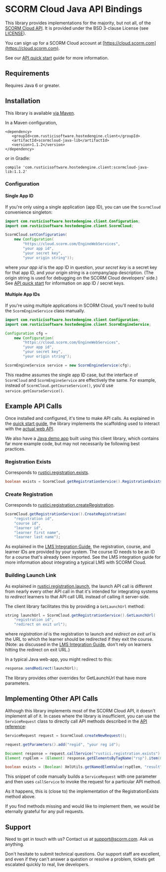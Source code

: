 # SCORM Cloud Java API Bindings

This library provides implementations for the majority, but not all, of the
[SCORM Cloud API][1]. It is provided under the BSD 3-clause License (see
[LICENSE](LICENSE.md)).

You can sign up for a SCORM Cloud account at
[https://cloud.scorm.com](https://cloud.scorm.com).

See our [API quick start][1] guide for more information.

## Requirements

Requires Java 6 or greater.

## Installation

This library is available [via Maven][2].

In a Maven configuration,

    <dependency>
       <groupId>com.rusticisoftware.hostedengine.client</groupId>
       <artifactId>scormcloud-java-lib</artifactId>
       <version>1.1.2</version>
    </dependency>

or in Gradle:

    compile 'com.rusticisoftware.hostedengine.client:scormcloud-java-lib:1.1.2'

### Configuration

#### Single App ID

If you're only using a single application (app ID), you can use the
`ScormCloud` convenience singleton:

```java
import com.rusticisoftware.hostedengine.client.Configuration;
import com.rusticisoftware.hostedengine.client.ScormCloud;

ScormCloud.setConfiguration(
    new Configuration(
        "https://cloud.scorm.com/EngineWebServices",
        "your app id",
        "your secret key",
        "your origin string"));
```
            
where *your app id* is the app ID in question, *your secret key* is a secret
key for that app ID, and *your origin string* is a company/app description.
(The origin string is used for debugging on the SCORM Cloud developers' side.)
See [API quick start][1] for information on app ID / secret keys.

#### Multiple App IDs

If you're using multiple applications in SCORM Cloud, you'll need to
build the `ScormEngineService` class manually.

```java
import com.rusticisoftware.hostedengine.client.Configuration;
import com.rusticisoftware.hostedengine.client.ScormEngineService;

Configuration cfg =
    new Configuration(
        "https://cloud.scorm.com/EngineWebServices",
        "your app id",
        "your secret key",
        "your origin string");

ScormEngineService service = new ScormEngineService(cfg);
```

This readme assumes the single app ID case, but the interface of `ScormCloud`
and `ScormEngineService` are effectively the same. For example, instead of
`ScormCloud.getCourseService()`, you'd use `service.getCourseService()`.

## Example API Calls

Once installed and configured, it's time to make API calls. As explained in
the [quick start guide][1], the library implements the scaffolding used to
interact with the [actual web API][3].

We also have a [Java demo app](https://github.com/RusticiSoftware/SCORMCloud_JavaDemoApp)
built using this client library, which contains far more example code,
but may not necessarily be following best practices.

### Registration Exists

Corresponds to [rustici.registration.exists][4].

```java
boolean exists = ScormCloud.getRegistrationService().RegistrationExists("reg id");
```

### Create Registration

Corresponds to [rustici.registration.createRegistration][5].

```java
ScormCloud.getRegistrationService().CreateRegistration(
    "registration id",
    "course id",
    "learner id",
    "learner first name",
    "learner last name");
```

As explained in the [LMS Integration Guide][6], the registration, course, and 
learner IDs are provided by your system. The course ID needs to be an ID
for a course that's already been imported. See the LMS integration guide for
more information about integrating a typical LMS with SCORM Cloud.

### Building Launch Link

As explained in [rustici.registration.launch][7], the launch API call is
different from nearly every other API call in that it's intended for integrating
systems to *redirect* learners to that API call URL instead of calling it
server-side.

The client library facilitates this by providing a `GetLaunchUrl` method:

```java
string launchUrl = ScormCloud.getRegistrationService().GetLaunchUrl(
    "registration id",
    "redirect on exit url");
```

where *registration id* is the registration to launch and *redirect on exit url*
is the URL to which the learner should be redirected if they exit the course.
(Note: as discussed in the [LMS Integration Guide][6], don't rely on learners
hitting the redirect on exit URL.)

In a typical Java web-app, you might redirect to this:

```java
response.sendRedirect(launchUrl);
```

The library provides other overrides for GetLaunchUrl that have more parameters.

## Implementing Other API Calls

Although this library implements most of the SCORM Cloud API, it doesn't
implement all of it. In cases where the library is insufficient, you can use
the `ServiceRequest` class to directly call API methods described in the
[API reference][3]:

```java
ServiceRequest request = ScormCloud.createNewRequest();

request.getParameters().add("regid", "your reg id");

Document response = request.callService("rustici.registration.exists");
Element rspElem = (Element) response.getElementsByTagName("rsp").item(0);

boolean exists = (Boolean) XmlUtils.getNamedElemValue(rspElem, "result", Boolean.class, false);
```

This snippet of code manually builds a `ServiceRequest` with one parameter
and then uses `callService` to invoke the request for a particular API method.

As it happens, this is (close to) the implementation of the RegistrationExists
method above.

If you find methods missing and would like to implement them, we would be
eternally grateful for any pull requests. 

## Support

Need to get in touch with us? Contact us at
[support@scorm.com](mailto:support@scorm.com). Ask us anything.

Don't hesitate to submit technical questions. Our support staff are excellent,
and even if they can't answer a question or resolve a problem, tickets get
escalated quickly to real, live developers.


[1]: https://cloud.scorm.com/docs/quick_start.html
[2]: http://mvnrepository.com/artifact/com.rusticisoftware.hostedengine.client/scormcloud-java-lib
[3]: https://cloud.scorm.com/docs/api_reference/index.html
[4]: https://cloud.scorm.com/docs/api_reference/registration.html#exists
[5]: https://cloud.scorm.com/docs/api_reference/registration.html#createRegistration
[6]: https://cloud.scorm.com/docs/lms_integration.html#ids-are-yours
[7]: https://cloud.scorm.com/docs/api_reference/registration.html#launch

